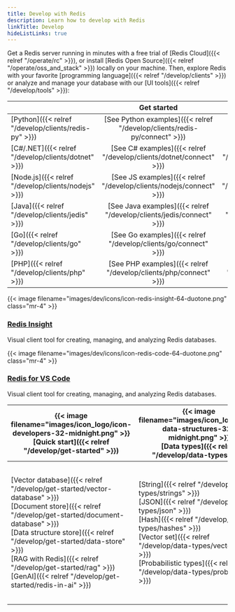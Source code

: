 ```yaml
---
title: Develop with Redis
description: Learn how to develop with Redis
linkTitle: Develop
hideListLinks: true
---
```


Get a Redis server running in minutes with a free trial of
[Redis Cloud]({{< relref "/operate/rc" >}}), or install
[Redis Open Source]({{< relref "/operate/oss_and_stack" >}}) locally
on your machine. Then, explore Redis with your favorite
[programming language]({{< relref "/develop/clients" >}})
or analyze and manage your database with our
[UI tools]({{< relref "/develop/tools" >}}):

| | Get started | Document search | Vector search |
|:----- | :-----: | :-----: | :-----:|
| [Python]({{< relref "/develop/clients/redis-py" >}}) | [See Python examples]({{< relref "/develop/clients/redis-py/connect" >}}) | [See Python examples]({{< relref "/develop/clients/redis-py/queryjson" >}}) | [See Python examples]({{< relref "/develop/clients/redis-py/vecsearch" >}}) |
| [C#/.NET]({{< relref "/develop/clients/dotnet" >}}) | [See C# examples]({{< relref "/develop/clients/dotnet/connect" >}}) | [See C# examples]({{< relref "/develop/clients/dotnet/queryjson" >}}) | [See C# examples]({{< relref "/develop/clients/dotnet/vecsearch" >}}) |
| [Node.js]({{< relref "/develop/clients/nodejs" >}}) | [See JS examples]({{< relref "/develop/clients/nodejs/connect" >}}) | [See JS examples]({{< relref "/develop/clients/nodejs/queryjson" >}}) | [See JS examples]({{< relref "/develop/clients/nodejs/vecsearch" >}}) |
| [Java]({{< relref "/develop/clients/jedis" >}}) | [See Java examples]({{< relref "/develop/clients/jedis/connect" >}}) | [See Java examples]({{< relref "/develop/clients/jedis/queryjson" >}}) | [See Java examples]({{< relref "/develop/clients/jedis/vecsearch" >}}) |
| [Go]({{< relref "/develop/clients/go" >}}) | [See Go examples]({{< relref "/develop/clients/go/connect" >}}) | [See Go examples]({{< relref "/develop/clients/go/queryjson" >}}) | [See Go examples]({{< relref "/develop/clients/go/vecsearch" >}}) |
| [PHP]({{< relref "/develop/clients/php" >}}) | [See PHP examples]({{< relref "/develop/clients/php/connect" >}}) | [See PHP examples]({{< relref "/develop/clients/php/queryjson" >}}) | [See PHP examples]({{< relref "/develop/clients/php/vecsearch" >}}) |

<div class="flex flex-col gap-5">
  <div class="flex items-start">
    {{< image filename="images/dev/icons/icon-redis-insight-64-duotone.png" class="mr-4" >}}
    <div>
      <h3><a href='{{< relref "/develop/tools/insight">}}'>Redis Insight</a></h3>
      <p>Visual client tool for creating, managing, and analyzing Redis databases.</p>
    </div>
  </div>
  <div class="flex items-start">
    {{< image filename="images/dev/icons/icon-redis-code-64-duotone.png" class="mr-4" >}}
    <div>
      <h3><a href='{{< relref "/develop/tools/redis-for-vscode" >}}'>Redis for VS Code</a></h3>
      <p>Visual client tool for creating, managing, and analyzing Redis databases.</p>
    </div>
  </div>
</div>

| {{< image filename="images/icon_logo/icon-developers-32-midnight.png" >}} </br>[**Quick start**]({{< relref "/develop/get-started" >}}) | {{< image filename="images/icon_logo/icon-data-structures-32-midnight.png" >}} </br>[**Data types**]({{< relref "/develop/data-types" >}}) | {{< image filename="images/icon_logo/icon-text-search-32-midnight.png" >}} </br>[**Query engine**]({{< relref "/develop/interact/search-and-query" >}}) |
|---|---|---|
| [Vector database]({{< relref "/develop/get-started/vector-database" >}})</br>[Document store]({{< relref "/develop/get-started/document-database" >}})</br>[Data structure store]({{< relref "/develop/get-started/data-store" >}})</br>[RAG with Redis]({{< relref "/develop/get-started/rag" >}})</br>[GenAI]({{< relref "/develop/get-started/redis-in-ai" >}}) | [String]({{< relref "/develop/data-types/strings" >}})</br>[JSON]({{< relref "/develop/data-types/json" >}})</br>[Hash]({{< relref "/develop/data-types/hashes" >}})</br>[Vector set]({{< relref "/develop/data-types/vector-sets" >}})</br>[Probabilistic types]({{< relref "/develop/data-types/probabilistic" >}}) | [Get started]({{< relref "/develop/interact/search-and-query" >}})</br>[Schema field types]({{< relref "/develop/interact/search-and-query/basic-constructs/field-and-type-options" >}})</br>[Indexing]({{< relref "/develop/interact/search-and-query/indexing" >}})</br>[Querying]({{< relref "/develop/interact/search-and-query/query" >}})</br>[Use cases]({{< relref "/develop/interact/search-and-query/query-use-cases" >}})
